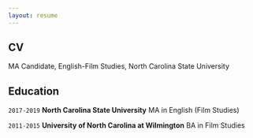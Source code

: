 ```yaml
---
layout: resume
---
```

## CV

MA Candidate, English-Film Studies, North Carolina State University

## Education

`2017-2019`
__North Carolina State University__
MA in English (Film Studies)

`2011-2015`
__University of North Carolina at Wilmington__
BA in Film Studies





<!-- ### Footer

Last updated: May 2013 -->


